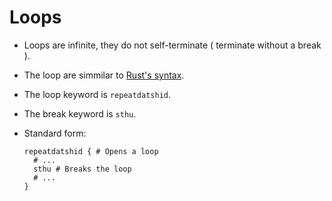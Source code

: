 # Loops

- Loops are infinite, they do not self-terminate ( terminate without a break ).
- The loop are simmilar to [Rust's syntax](https://doc.rust-lang.org/reference/expressions/loop-expr.html#infinite-loops).
- The loop keyword is `repeatdatshid`.
- The break keyword is `sthu`.
- Standard form:

  ```redditlang
  repeatdatshid { # Opens a loop
    # ...
    sthu # Breaks the loop
    # ...
  }
  ```
